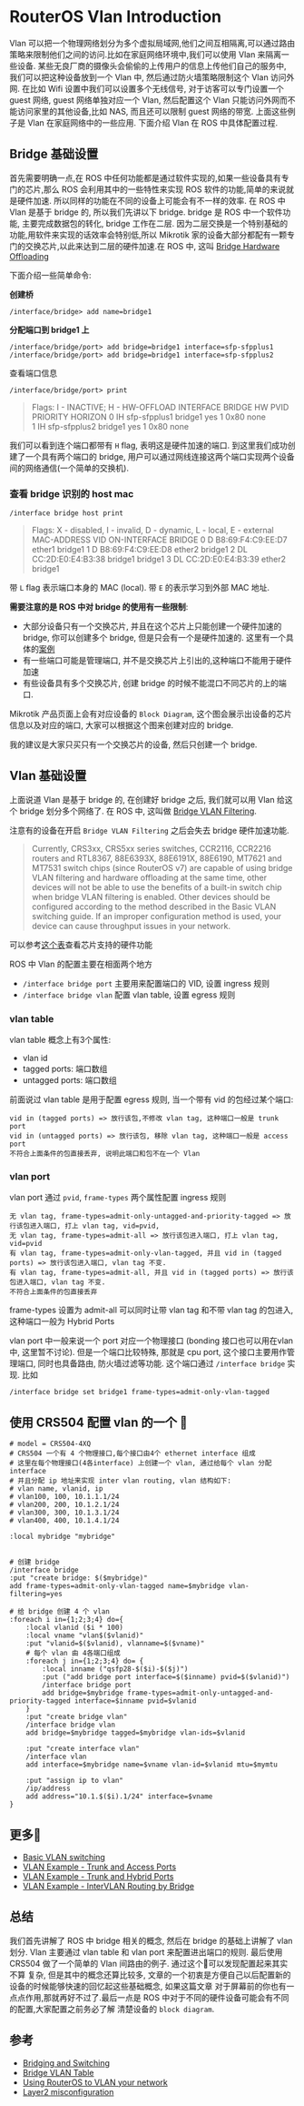 # RouterOS Vlan Introduction

Vlan 可以把一个物理网络划分为多个虚拟局域网,他们之间互相隔离,可以通过路由策略来限制他们之间的访问.比如在家庭网络环境中,我们可以使用 Vlan 来隔离一些设备. 某些无良厂商的摄像头会偷偷的上传用户的信息上传他们自己的服务中, 我们可以把这种设备放到一个 Vlan 中, 然后通过防火墙策略限制这个 Vlan 访问外网. 在比如 Wifi 设置中我们可以设置多个无线信号, 对于访客可以专门设置一个 guest 网络, guest 网络单独对应一个 Vlan, 然后配置这个 Vlan 只能访问外网而不能访问家里的其他设备,比如 NAS, 而且还可以限制 guest 网络的带宽. 上面这些例子是 Vlan 在家庭网络中的一些应用. 下面介绍 Vlan 在 ROS 中具体配置过程.

## Bridge 基础设置
首先需要明确一点,在 ROS 中任何功能都是通过软件实现的,如果一些设备具有专门的芯片,那么 ROS 会利用其中的一些特性来实现 ROS 软件的功能,简单的来说就是硬件加速. 所以同样的功能在不同的设备上可能会有不一样的效率.
在 ROS 中 Vlan 是基于 bridge 的, 所以我们先讲以下 bridge.
bridge 是 ROS 中一个软件功能, 主要完成数据包的转化, bridge 工作在二层. 因为二层交换是一个特别基础的功能,用软件来实现的话效率会特别低,所以 Mikrotik 家的设备大部分都配有一颗专门的交换芯片,以此来达到二层的硬件加速.在 ROS 中, 这叫 [Bridge Hardware Offloading](https://help.mikrotik.com/docs/display/ROS/Bridging+and+Switching#BridgingandSwitching-BridgeHardwareOffloading)

下面介绍一些简单命令:

**创建桥**
```shell=
/interface/bridge> add name=bridge1
```



**分配端口到 bridge1 上**
```shell=
/interface/bridge/port> add bridge=bridge1 interface=sfp-sfpplus1
/interface/bridge/port> add bridge=bridge1 interface=sfp-sfpplus2
```

查看端口信息
```shell=
/interface/bridge/port> print
```

> Flags: I - INACTIVE; H - HW-OFFLOAD
>     INTERFACE     BRIDGE   HW   PVID  PRIORITY  HORIZON
> 0 IH sfp-sfpplus1  bridge1  yes     1  0x80      none   
> 1 IH sfp-sfpplus2  bridge1  yes     1  0x80      none  

我们可以看到连个端口都带有 `H` flag, 表明这是硬件加速的端口.
到这里我们成功创建了一个具有两个端口的 bridge, 用户可以通过网线连接这两个端口实现两个设备间的网络通信(一个简单的交换机).

### 查看 bridge 识别的 host mac
```shell=
/interface bridge host print
```

> Flags: X - disabled, I - invalid, D - dynamic, L - local, E - external 
>          MAC-ADDRESS        VID ON-INTERFACE            BRIDGE
>  0   D   B8:69:F4:C9:EE:D7      ether1                  bridge1
>  1   D   B8:69:F4:C9:EE:D8      ether2                  bridge1
>  2   DL  CC:2D:E0:E4:B3:38      bridge1                 bridge1
>  3   DL  CC:2D:E0:E4:B3:39      ether2                  bridge1

带 `L` flag 表示端口本身的 MAC (local). 带 `E` 的表示学习到外部 MAC 地址.

**需要注意的是 ROS 中对 bridge 的使用有一些限制**:
- 大部分设备只有一个交换芯片, 并且在这个芯片上只能创建一个硬件加速的 bridge, 你可以创建多个 bridge, 但是只会有一个是硬件加速的. 这里有一个具体的[案例](https://help.mikrotik.com/docs/display/ROS/Layer2+misconfiguration#Layer2misconfiguration-Bridgesonasingleswitchchip)
- 有一些端口可能是管理端口, 并不是交换芯片上引出的,这种端口不能用于硬件加速
- 有些设备具有多个交换芯片, 创建 bridge 的时候不能混口不同芯片的上的端口.

Mikrotik 产品页面上会有对应设备的 `Block Diagram`, 这个图会展示出设备的芯片信息以及对应的端口, 大家可以根据这个图来创建对应的 bridge.

我的建议是大家只买只有一个交换芯片的设备, 然后只创建一个 bridge.


## Vlan 基础设置
上面说道 Vlan 是基于 bridge 的, 在创建好 bridge 之后, 我们就可以用 Vlan 给这个 bridge 划分多个网络了. 在 ROS 中, 这叫做 [Bridge VLAN Filtering](https://help.mikrotik.com/docs/display/ROS/Bridging+and+Switching#BridgingandSwitching-BridgeVLANFiltering).

注意有的设备在开启 `Bridge VLAN Filtering` 之后会失去 bridge 硬件加速功能.
> Currently, CRS3xx, CRS5xx series switches, CCR2116, CCR2216 routers and RTL8367, 88E6393X, 88E6191X, 88E6190, MT7621 and MT7531 switch chips (since RouterOS v7) are capable of using bridge VLAN filtering and hardware offloading at the same time, other devices will not be able to use the benefits of a built-in switch chip when bridge VLAN filtering is enabled. Other devices should be configured according to the method described in the Basic VLAN switching guide. If an improper configuration method is used, your device can cause throughput issues in your network.

可以参考[这个表](https://help.mikrotik.com/docs/display/ROS/Bridging+and+Switching#BridgingandSwitching-BridgeHardwareOffloading)查看芯片支持的硬件功能

ROS 中 Vlan 的配置主要在相面两个地方
- `/interface bridge port` 主要用来配置端口的 VID, 设置 ingress 规则
- `/interface bridge vlan` 配置 vlan table, 设置 egress 规则

### vlan table
vlan table 概念上有3个属性:
- vlan id
- tagged ports: 端口数组
- untagged ports: 端口数组

前面说过 vlan table 是用于配置 egress 规则, 当一个带有 vid 的包经过某个端口:
```
vid in (tagged ports) => 放行该包,不修改 vlan tag, 这种端口一般是 trunk port
vid in (untagged ports) => 放行该包, 移除 vlan tag, 这种端口一般是 access port
不符合上面条件的包直接丢弃, 说明此端口和包不在一个 Vlan
```

### vlan port
vlan port 通过 `pvid`, `frame-types` 两个属性配置 ingress 规则
```
无 vlan tag, frame-types=admit-only-untagged-and-priority-tagged => 放行该包进入端口, 打上 vlan tag, vid=pvid, 
无 vlan tag, frame-types=admit-all => 放行该包进入端口, 打上 vlan tag, vid=pvid
有 vlan tag, frame-types=admit-only-vlan-tagged, 并且 vid in (tagged ports) => 放行该包进入端口, vlan tag 不变.
有 vlan tag, frame-types=admit-all, 并且 vid in (tagged ports) => 放行该包进入端口, vlan tag 不变.
不符合上面条件的包直接丢弃
```
frame-types 设置为 admit-all 可以同时让带 vlan tag 和不带 vlan tag 的包进入, 这种端口一般为 Hybrid Ports

vlan port 中一般来说一个 port 对应一个物理接口 (bonding 接口也可以用在vlan 中, 这里暂不讨论). 但是一个端口比较特殊,
那就是 cpu port, 这个接口主要用作管理端口, 同时也具备路由, 防火墙过滤等功能. 这个端口通过 `/interface bridge` 实现.
比如
```
/interface bridge set bridge1 frame-types=admit-only-vlan-tagged
```

## 使用 CRS504 配置 vlan 的一个 🌰

```shell=
# model = CRS504-4XQ
# CRS504 一个有 4 个物理接口,每个接口由4个 ethernet interface 组成
# 这里在每个物理接口(4各interface) 上创建一个 vlan, 通过给每个 vlan 分配 interface
# 并且分配 ip 地址来实现 inter vlan routing, vlan 结构如下:
# vlan name, vlanid, ip
# vlan100, 100, 10.1.1.1/24
# vlan200, 200, 10.1.2.1/24
# vlan300, 300, 10.1.3.1/24
# vlan400, 400, 10.1.4.1/24

:local mybridge "mybridge"


# 创建 bridge
/interface bridge
:put "create bridge: $($mybridge)"
add frame-types=admit-only-vlan-tagged name=$mybridge vlan-filtering=yes

# 给 bridge 创建 4 个 vlan
:foreach i in={1;2;3;4} do={
    :local vlanid ($i * 100)
    :local vname "vlan$($vlanid)"
    :put "vlanid=$($vlanid), vlanname=$($vname)"
    # 每个 vlan 由 4各端口组成
    :foreach j in={1;2;3;4} do= {
        :local inname ("qsfp28-$($i)-$($j)")
        :put ("add bridge port interface=$($inname) pvid=$($vlanid)")
        /interface bridge port
        add bridge=$mybridge frame-types=admit-only-untagged-and-priority-tagged interface=$inname pvid=$vlanid
    }
    :put "create bridge vlan"
    /interface bridge vlan
    add bridge=$mybridge tagged=$mybridge vlan-ids=$vlanid

    :put "create interface vlan"
    /interface vlan
    add interface=$mybridge name=$vname vlan-id=$vlanid mtu=$mymtu

    :put "assign ip to vlan"
    /ip/address
    add address="10.1.$($i).1/24" interface=$vname
}

```

## 更多🌰

- [Basic VLAN switching](https://help.mikrotik.com/docs/display/ROS/Basic+VLAN+switching)
- [VLAN Example - Trunk and Access Ports](https://help.mikrotik.com/docs/display/ROS/Bridging+and+Switching#BridgingandSwitching-VLANExample-TrunkandAccessPorts)
- [VLAN Example - Trunk and Hybrid Ports](https://help.mikrotik.com/docs/display/ROS/Bridging+and+Switching#BridgingandSwitching-VLANExample-TrunkandHybridPorts)
- [VLAN Example - InterVLAN Routing by Bridge](https://help.mikrotik.com/docs/display/ROS/Bridging+and+Switching#BridgingandSwitching-VLANExample-InterVLANRoutingbyBridge)

## 总结
我们首先讲解了 ROS 中 bridge 相关的概念, 然后在 bridge 的基础上讲解了 vlan 划分. Vlan 主要通过 vlan table 和
vlan port 来配置进出端口的规则. 最后使用 CRS504 做了一个简单的 Vlan 间路由的例子. 通过这个🌰可以发现配置起来其实不算
复杂, 但是其中的概念还算比较多, 文章的一个初衷是方便自己以后配置新的设备的时候能够快速的回忆起这些基础概念, 如果这篇文章
对于屏幕前的你也有一点点作用,那就再好不过了.最后一点是 ROS 中对于不同的硬件设备可能会有不同的配置,大家配置之前务必了解
清楚设备的 `block diagram`.


## 参考
- [Bridging and Switching](https://help.mikrotik.com/docs/display/ROS/Bridging+and+Switching#BridgingandSwitching-BridgeSettings)
- [Bridge VLAN Table](https://help.mikrotik.com/docs/display/ROS/Bridge+VLAN+Table)
- [Using RouterOS to VLAN your network](https://forum.mikrotik.com/viewtopic.php?f=13&t=143620)
- [Layer2 misconfiguration](https://help.mikrotik.com/docs/display/ROS/Layer2+misconfiguration#Layer2misconfiguration-Bridgesonasingleswitchchip)
